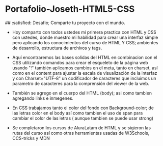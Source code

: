 <h1>Portafolio-Joseth-HTML5-CSS</h1> 
## :satisfied: Desafio; Comparte tu proyecto con el mundo.

- Hoy comparto con todos ustedes mi primera practica con HTML y CSS con ustedes, donde muestro mi habilidad para crear una interfaz simple pero aplicando los conocimientos del curso de   HTML Y CSS; ambientes de desarrollo, estructura de archivos y tags.

- Aquí encontraremos las bases solidas del HTML en combinacion con el CSS utilizando comandos para crear el esqueleto de la página web usando "!" también aplicamos cambios en el meta, tanto en charset, así como en el content para ajustar la escala de visualización de la interfaz y con Charset="UTF-8" un codificador de caracteres que incluimos un parametro de caracteres para la comprensión del viewer de la web.

- También se agrego en el cuerpo del HTML (body); asi como tambien agregando links e inmegenes.
- En CSS trabajamos tanto el color del fondo con Background-color; de las letras color en el body así como tambien el uso de span para cambiar el color de las letras ( aunque tambien se puede usar strong)
- Se completaron los cursos de AluraLatam de HTML y se sigieron las rutas del curso así como otras herramientas usadas de W3Schools, CCS-tricks y MDN 
